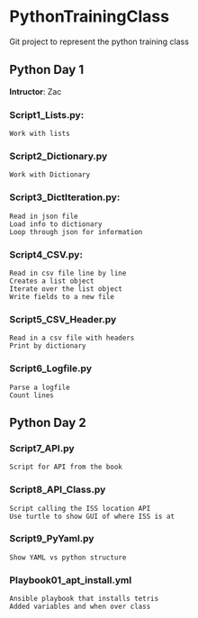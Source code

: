 # PythonTrainingClass

Git project to represent the python training class

## Python Day 1
__Intructor__: Zac
### Script1_Lists.py: 
    Work with lists
### Script2_Dictionary.py
    Work with Dictionary
### Script3_DictIteration.py:
    Read in json file
    Load info to dictionary
    Loop through json for information
### Script4_CSV.py:
    Read in csv file line by line
    Creates a list object
    Iterate over the list object
    Write fields to a new file
### Script5_CSV_Header.py
    Read in a csv file with headers
    Print by dictionary
### Script6_Logfile.py
    Parse a logfile
    Count lines
## Python Day 2
### Script7_API.py
    Script for API from the book
### Script8_API_Class.py
    Script calling the ISS location API
    Use turtle to show GUI of where ISS is at
### Script9_PyYaml.py
    Show YAML vs python structure
### Playbook01_apt_install.yml
    Ansible playbook that installs tetris
    Added variables and when over class
